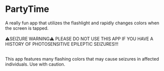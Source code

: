 # PartyTime
A really fun app that utilizes the flashlight and rapidly changes colors when the screen is tapped.<br/>
<br/>
⚠️SEIZURE WARNING⚠️
PLEASE DO NOT USE THIS APP IF YOU HAVE A HISTORY OF PHOTOSENSITIVE EPILEPTIC SEIZURES!!!<br/>
<br/>

This app features many flashing colors that may cause seizures in affected individuals. 
Use with caution.
